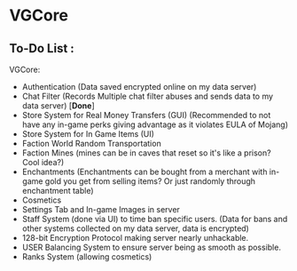 # VGCore

## To-Do List :

VGCore:
- Authentication (Data saved encrypted online on my data server)
- Chat Filter (Records Multiple chat filter abuses and sends data to my data server) [**Done**]
- Store System for Real Money Transfers (GUI) (Recommended to not have any in-game perks giving advantage as it violates EULA of Mojang)
- Store System for In Game Items (UI)
- Faction World Random Transportation
- Faction Mines (mines can be in caves that reset so it's like a prison? Cool idea?)
- Enchantments (Enchantments can be bought from a merchant with in-game gold you get from selling items? Or just randomly through enchantment table)
- Cosmetics
- Settings Tab and In-game Images in server
- Staff System (done via UI) to time ban specific users. (Data for bans and other systems collected on my data server, data is encrypted)
- 128-bit Encryption Protocol making server nearly unhackable. 
- USER Balancing System to ensure server being as smooth as possible.
- Ranks System (allowing cosmetics)